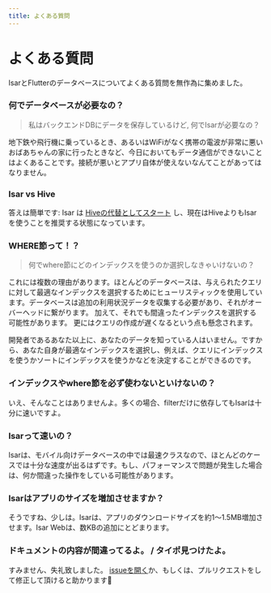 ```yaml
---
title: よくある質問
---
```


# よくある質問

IsarとFlutterのデータベースについてよくある質問を無作為に集めました。

### 何でデータベースが必要なの？

> 私はバックエンドDBにデータを保存しているけど, 何でIsarが必要なの？

地下鉄や飛行機に乗っているとき、あるいはWiFiがなく携帯の電波が非常に悪いおばあちゃんの家に行ったときなど、今日においてもデータ通信ができないことはよくあることです。接続が悪いとアプリ自体が使えないなんてことがあってはなりません。

### Isar vs Hive

答えは簡単です: Isar は [Hiveの代替としてスタート](https://github.com/hivedb/hive/issues/246) し、現在はHiveよりもIsarを使うことを推奨する状態になっています。

### WHERE節って！？

> 何でwhere節にどのインデックスを使うのか選択しなきゃいけないの？

これには複数の理由があります。ほとんどのデータベースは、与えられたクエリに対して最適なインデックスを選択するためにヒューリスティックを使用しています。データベースは追加の利用状況データを収集する必要があり、それがオーバーヘッドに繋がります。 加えて、それでも間違ったインデックスを選択する可能性があります。 更にはクエリの作成が遅くなるという点も懸念されます。

開発者であるあなた以上に、あなたのデータを知っている人はいません。ですから、あなた自身が最適なインデックスを選択し、例えば、クエリにインデックスを使うかソートにインデックスを使うかなどを決定することができるのです。

### インデックスやwhere節を必ず使わないといけないの？

いえ、そんなことはありませんよ。多くの場合、filterだけに依存してもIsarは十分に速いですよ。

### Isarって速いの？

Isarは、モバイル向けデータベースの中では最速クラスなので、ほとんどのケースでは十分な速度が出るはずです。もし、パフォーマンスで問題が発生した場合は、何か間違った操作をしている可能性があります。

### Isarはアプリのサイズを増加させますか？

そうですね、少しは。Isarは、アプリのダウンロードサイズを約1〜1.5MB増加させます。Isar Webは、数KBの追加にとどまります。

### ドキュメントの内容が間違ってるよ。 / タイポ見つけたよ。

すみません、失礼致しました。 [issueを開く](https://github.com/isar/isar/issues/new/choose)か、もしくは、プルリクエストをして修正して頂けると助かります💪
